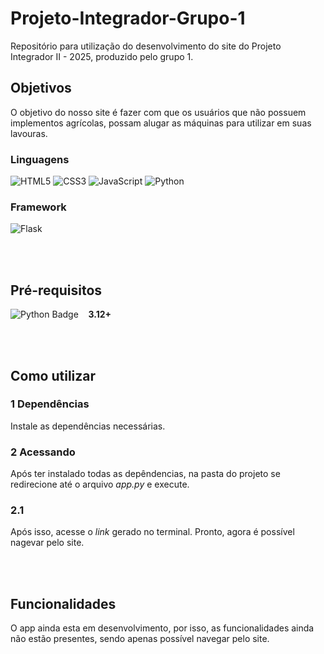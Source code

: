 # Projeto-Integrador-Grupo-1
Repositório para utilização do desenvolvimento do site do Projeto Integrador II - 2025, produzido pelo grupo 1.

## Objetivos
O objetivo do nosso site é fazer com que os usuários que não possuem implementos agrícolas, possam alugar as máquinas para utilizar em suas lavouras. 

### Linguagens
![HTML5](https://img.shields.io/badge/html5-%23E34F26.svg?style=for-the-badge&logo=html5&logoColor=white)
![CSS3](https://img.shields.io/badge/css3-%231572B6.svg?style=for-the-badge&logo=css3&logoColor=white)
![JavaScript](https://img.shields.io/badge/javascript-%23323330.svg?style=for-the-badge&logo=javascript&logoColor=%23F7DF1E)
![Python](https://img.shields.io/badge/python-3670A0?style=for-the-badge&logo=python&logoColor=ffdd54)

### Framework
![Flask](https://img.shields.io/badge/flask-%23000.svg?style=for-the-badge&logo=flask&logoColor=white)

<br>
<br>


## **Pré-requisitos**
<p style="align-items: center; display: flex">
    <img src="https://img.shields.io/badge/python-3670A0?style=for-the-badge&logo=python&logoColor=ffdd54" alt="Python Badge">
    &nbsp;&nbsp;&nbsp;&nbsp;<strong>3.12+</strong><br>
</p>


<br>
<br>


## **Como utilizar**

### **1** Dependências
Instale as dependências necessárias.


### **2** Acessando
Após ter instalado todas as depêndencias, na pasta do projeto se redirecione até o arquivo *app.py* e execute.

### **2.1** 
Após isso, acesse o *link* gerado no terminal. Pronto, agora é possível nagevar pelo site.

<br><br>

## **Funcionalidades**
O app ainda esta em desenvolvimento, por isso, as funcionalidades ainda não estão presentes, sendo apenas possível navegar pelo site.